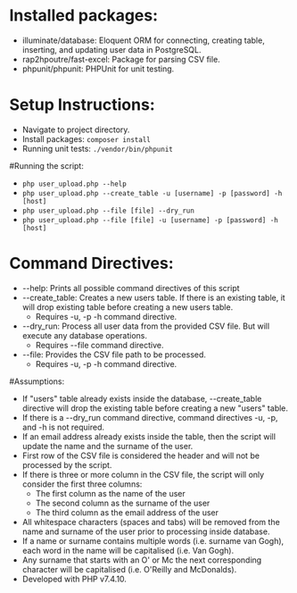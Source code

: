 # Installed packages:
- illuminate/database: Eloquent ORM for connecting, creating table, inserting, and updating user data in PostgreSQL.
- rap2hpoutre/fast-excel: Package for parsing CSV file.
- phpunit/phpunit: PHPUnit for unit testing.

# Setup Instructions:
- Navigate to project directory.
- Install packages: `composer install`
- Running unit tests: `./vendor/bin/phpunit`

#Running the script:
- `php user_upload.php --help`
- `php user_upload.php --create_table -u [username] -p [password] -h [host]`
- `php user_upload.php --file [file] --dry_run`
- `php user_upload.php --file [file] -u [username] -p [password] -h [host]`

# Command Directives:
- --help: Prints all possible command directives of this script
- --create_table: Creates a new users table. If there is an existing table, it will drop existing table before creating a new users table.
    - Requires -u, -p -h command directive.
- --dry_run: Process all user data from the provided CSV file. But will execute any database operations.
    - Requires --file command directive.
- --file: Provides the CSV file path to be processed.
    - Requires -u, -p -h command directive.

#Assumptions:
- If "users" table already exists inside the database, --create_table directive will drop the existing table before creating a new "users" table.
- If there is a --dry_run command directive, command directives -u, -p, and -h is not required.
- If an email address already exists inside the table, then the script will update the name and the surname of the user.
- First row of the CSV file is considered the header and will not be processed by the script.
- If there is three or more column in the CSV file, the script will only consider the first three columns:
    - The first column as the name of the user
    - The second column as the surname of the user
    - The third column as the email address of the user
- All whitespace characters (spaces and tabs) will be removed from the name and surname of the user prior to processing inside database.
- If a name or surname contains multiple words (i.e. surname van Gogh), each word in the name will be capitalised (i.e. Van Gogh).
- Any surname that starts with an O' or Mc the next corresponding character will be capitalised (i.e. O'Reilly and McDonalds). 
- Developed with PHP v7.4.10.